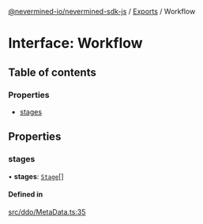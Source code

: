 [@nevermined-io/nevermined-sdk-js](../README.md) / [Exports](../modules.md) / Workflow

# Interface: Workflow

## Table of contents

### Properties

- [stages](Workflow.md#stages)

## Properties

### stages

• **stages**: [`Stage`](Stage.md)[]

#### Defined in

[src/ddo/MetaData.ts:35](https://github.com/nevermined-io/sdk-js/blob/7ffb970/src/ddo/MetaData.ts#L35)
